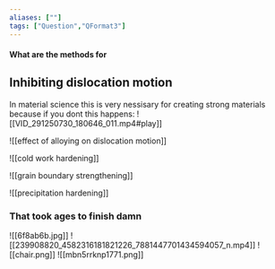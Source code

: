 ```yaml
---
aliases: [""]
tags: ["Question","QFormat3"]
---
```


#### What are the methods for
## Inhibiting dislocation motion
In material science this is very nessisary for creating strong materials because if you dont this happens:
![[VID_291250730_180646_011.mp4#play]]

![[effect of alloying on dislocation motion]]

![[cold work hardening]]

![[grain boundary strengthening]]

![[precipitation hardening]]

### That took ages to finish damn
![[6f8ab6b.jpg]]
![[239908820_4582316181821226_7881447701434594057_n.mp4]]
![[chair.png]]
![[mbn5rrknp1771.png]]
